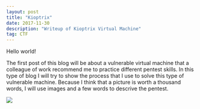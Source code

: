```yaml
---
layout: post
title: "Kioptrix"
date: 2017-11-30 
description: "Writeup of Kioptrix Virtual Machine"
tag: CTF
---   
```


Hello world!

The first post of this blog will be about a vulnerable virtual machine that a colleague of work recommend me to practice different pentest skills. In this type of blog I will try to show the process that I use to solve this type of vulnerable machine. Because I think that a picture is worth a thousand words, I will use images and a few words to descrive the pentest.

![](/images/posts/images/posts/Kioptrix/img1.png)